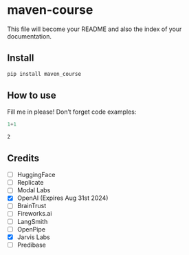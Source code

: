# maven-course

<!-- WARNING: THIS FILE WAS AUTOGENERATED! DO NOT EDIT! -->

This file will become your README and also the index of your
documentation.

## Install

``` sh
pip install maven_course
```

## How to use

Fill me in please! Don’t forget code examples:

``` python
1+1
```

    2

## Credits

- [ ] HuggingFace
- [ ] Replicate
- [ ] Modal Labs
- [x] OpenAI (Expires Aug 31st 2024)
- [ ] BrainTrust
- [ ] Fireworks.ai
- [ ] LangSmith
- [ ] OpenPipe
- [x] Jarvis Labs
- [ ] Predibase
